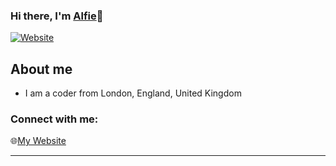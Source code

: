 ### Hi there, I'm [Alfie][website]👋 

[![Website](https://img.shields.io/website?label=alfiehavard.com&style=for-the-badge&url=https%3A%2F%2Falfiehavard.com)](https://alfiehavard.com)

## About me

- I am a coder from London, England, United Kingdom

### Connect with me:

🌐[My Website][website]


---

[website]: https://alfiehavard.com
[instagram]: https://instagram.com/alfiehavard21
